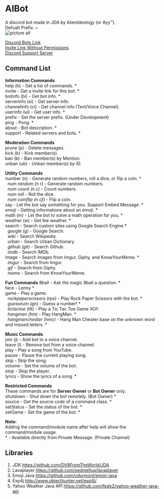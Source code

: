 # AIBot 
A discord bot made in JDA by AlienIdeology (or Ayy™). <br />
Defualt Prefix: `=`<br />
![picture alt](https://cdn.discordapp.com/app-icons/294327785512763392/64c107f7c8c70f14f719ebd3907f1776.jpg )<br />

[Discord Bots Link](https://bots.discord.pw/bots/294327785512763392) <br />
[Invite Link Without Permissions](https://discordapp.com/oauth2/authorize?client_id=294327785512763392&scope=bot&permissions=0) <br />
[Discord Support Server](https://discord.gg/EABc8Kc)

## Command List
__**Information Commands**__ <br />
help (h) - Get a list of commands. * <br />
invite - Get a invite link for this bot. * <br />
botinfo (bi) - Get bot info. * <br />
serverinfo (si) - Get server info. <br />
channelinfo (ci) - Get channel info (Text/Voice Channel). <br />
userinfo (ui) - Get user info. * <br />
prefix - Set the server prefix. (Under Development) <br />
ping - Pong. * <br />
about - Bot description. * <br />
support - Related servers and bots. * <br />

__**Moderation Commands**__ <br />
prune (p) - Delete messages. <br />
kick (k) - Kick member(s). <br />
ban (b) - Ban member(s) by Mention. <br />
unban (ub) - Unban member(s) by ID. <br />

__**Utility Commands**__ <br />
number (n) - Generate random numbers, roll a dice, or flip a coin. * <br />
&nbsp;&nbsp;*num random (n r)* - Generate random numbers. <br />
&nbsp;&nbsp;*num count (n c)* - Count numbers. <br />
&nbsp;&nbsp;*num roll* - Roll the dice. <br />
&nbsp;&nbsp;*num coinflip (n cf)* - Flip a coin. <br />
say - Let the bot say something for you. Support Embed Message. * <br />
emoji - Getting informations about an emoji. * <br />
math (m) - Let the bot to solve a math operation for you. * <br />
weather (w) - Get the weather. * <br />
search - Search custom sites using Google Search Engine.* <br />
&nbsp;&nbsp;*google (g)* - Google Search. <br />
&nbsp;&nbsp;*wiki* - Search Wikipedia. <br />
&nbsp;&nbsp;*urban* - Search Urban Dictionary. <br />
&nbsp;&nbsp;*github (git)* - Search Github. <br />
&nbsp;&nbsp;*imdb* - Search IMDb. <br />
image - Search images from Imgur, Giphy, and KnowYourMeme. * <br />
&nbsp;&nbsp;*imgur* - Search from Imgur. <br />
&nbsp;&nbsp;*gif* - Search from Giphy. <br />
&nbsp;&nbsp;*meme* - Search from KnowYourMeme. <br />

__**Fun Commands**__
8ball - Ask the magic 8ball a question. * <br />
face - Lenny * <br />
game - Play a game. <br />
&nbsp;&nbsp;*rockpaperscissors (rps)* - Play Rock Paper Scissors with the bot. * <br />
&nbsp;&nbsp;*guessnum (gn)* - Guess a number! * <br />
&nbsp;&nbsp;*tictactoe (ttt)* - Play a Tic Tac Toe Game XO!! <br />
&nbsp;&nbsp;*hangman (hm)* - Play HangMan. * <br />
&nbsp;&nbsp;*hangmancheater (hmc)* - Hang Man Cheater base on the unknown word and missed letters. *<br />

__**Music Commands**__ <br />
join (j) - Add bot to a voice channel. <br />
leave (l) - Remove bot from a voice channel. <br />
play - Play a song from YouTube. <br />
pause - Pause the current playing song. <br />
skip - Skip the song. <br />
volume - Set the volume of the bot. <br />
stop - Stop the player. <br />
lyrics - Show the lyrics of a song. * <br />

__**Restricted Commands**__ <br />
These commands are for **Server Owner** or **Bot Owner** only. <br />
shutdown - Shut down the bot remotely. (Bot Owner) * <br />
source - Get the source code of a command class. * <br />
setStatus - Set the status of the bot. * <br />
setGame - Set the game of the bot. * <br />

__**Note:**__ <br />
Adding the command/module name after help will show the command/module usage. <br />
\* - Available directly from Private Message. (Private Channel) <br />

## Libraries
1. JDK https://github.com/DV8FromTheWorld/JDA <br />
2. Lavaplayer https://github.com/sedmelluq/lavaplayer <br />
3. Emoji Java https://github.com/vdurmont/emoji-java <br />
4. Exp4j http://www.objecthunter.net/exp4j/ <br />
5. Yahoo Weather Java API https://github.com/fedy2/yahoo-weather-java-api <br />
